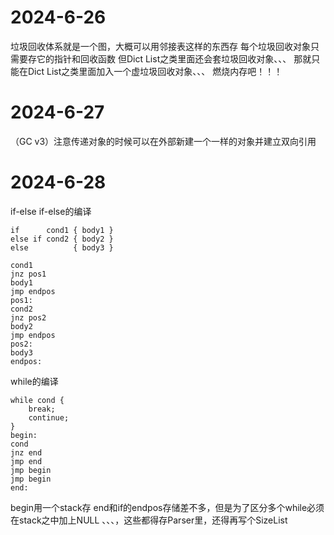 # 2024-6-26
垃圾回收体系就是一个图，大概可以用邻接表这样的东西存
每个垃圾回收对象只需要存它的指针和回收函数
但Dict List之类里面还会套垃圾回收对象、、、
那就只能在Dict List之类里面加入一个虚垃圾回收对象、、、
燃烧内存吧！！！
# 2024-6-27
（GC v3）注意传递对象的时候可以在外部新建一个一样的对象并建立双向引用
# 2024-6-28
if-else if-else的编译
```
if      cond1 { body1 }
else if cond2 { body2 }
else          { body3 }

cond1
jnz pos1
body1
jmp endpos
pos1:
cond2
jnz pos2
body2
jmp endpos
pos2:
body3
endpos:
```
while的编译
```
while cond {
    break;
    continue;
}
begin:
cond
jnz end
jmp end
jmp begin
jmp begin
end:
```
begin用一个stack存
end和if的endpos存储差不多，但是为了区分多个while必须在stack之中加上NULL
、、、，这些都得存Parser里，还得再写个SizeList

